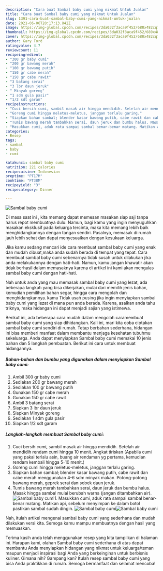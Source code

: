 ```yaml
---
description: "Cara buat Sambal baby cumi yang nikmat Untuk Jualan"
title: "Cara buat Sambal baby cumi yang nikmat Untuk Jualan"
slug: 1391-cara-buat-sambal-baby-cumi-yang-nikmat-untuk-jualan
date: 2021-06-06T20:17:13.842Z
image: https://img-global.cpcdn.com/recipes/3da032f3aca9f452/680x482cq70/sambal-baby-cumi-foto-resep-utama.jpg
thumbnail: https://img-global.cpcdn.com/recipes/3da032f3aca9f452/680x482cq70/sambal-baby-cumi-foto-resep-utama.jpg
cover: https://img-global.cpcdn.com/recipes/3da032f3aca9f452/680x482cq70/sambal-baby-cumi-foto-resep-utama.jpg
author: Gary Ford
ratingvalue: 4.7
reviewcount: 11
recipeingredient:
- "300 gr baby cumi"
- "200 gr bawang merah"
- "100 gr bawang putih"
- "150 gr cabe merah"
- "150 gr cabe rawit"
- "3 batang serai"
- "3 lbr daun jeruk"
- " Minyak goreng"
- "1 sdm gula pasir"
- "1/2 sdt garam"
recipeinstructions:
- "Cuci bersih cumi, sambil masak air hingga mendidih. Setelah air mendidih rendam cumi hingga 10 menit. Angkat tiriskan (Apabila cumi yang pakai terlalu asin, buang air rendaman yg pertama, kemudian rendam kembali hingga 5-10 menit.)"
- "Goreng cumi hingga meletus-meletus, janggan terlalu garing."
- "Siapkan bahan sambal; blender kasar bawang putih, cabe rawit dan cabe merah menggunakan 4-6 sdm minyak makan. Potong-potong bawang merah, geprek serai dan sobek daun jeruk."
- "Tumis bawang merah tambahkan serai, daun jeruk dan bumbu halus. Masak hingga sambal mulai berubah warna (jangan ditambahkan air)."
- "Masukkan cumi, aduk rata sampai sambal benar-benar matang. Matikan api, sebelum menyimpan ke dalam botol pastikan sambal sudah dingin."
categories:
- Resep
tags:
- sambal
- baby
- cumi

katakunci: sambal baby cumi 
nutrition: 221 calories
recipecuisine: Indonesian
preptime: "PT17M"
cooktime: "PT38M"
recipeyield: "3"
recipecategory: Dinner

---
```



![Sambal baby cumi](https://img-global.cpcdn.com/recipes/3da032f3aca9f452/680x482cq70/sambal-baby-cumi-foto-resep-utama.jpg)

Di masa  saat ini , kita memang dapat memesan masakan siap saji tanpa harus repot membuatnya dulu. Namun, bagi kamu yang ingin menyuguhkan masakan eksklusif pada keluarga tercinta, maka kita memang lebih baik menghidangkannya dengan tangan sendiri. Pasalnya, memasak di rumah jauh lebih sehat dan dapat menyesuaikan dengan kesukaan keluarga.

Jika kamu sedang mencari ide cara membuat sambal baby cumi yang enak dan mudah dibuat,maka anda sudah berada di tempat yang tepat. Cara membuat sambal baby cumi  sebenarnya tidak susah untuk dilakukan jika anda melakukannya dengan hati-hati. Namun, kamu jangan khawatir akan tidak berhasil dalam memasaknya 
karena di artikel ini kami akan mengulas sambal baby cumi dengan hati-hati.  



Nah untuk anda yang mau memasak sambal baby cumi yang lezat, ada beberapa langkah yang bisa dikerjakan, mulai dari memilih jenis bahan, kemudian pemilihan bahan segar, hingga cara mengolah dan menghidangkannya. kamu Tidak usah pusing jika ingin menyiapkan sambal baby cumi yang lezat di mana pun anda berada. Karena, asalkan anda  tahu triknya, maka hidangan ini dapat menjadi sajian yang istimewa.

Berikut ini, ada beberapa cara mudah dalam mengolah caramembuat sambal baby cumi yang siap dihidangkan. Kali ini, mari kita coba ciptakan sambal baby cumi sendiri di rumah. Tetap berbahan sederhana, hidangan ini bisa memberi manfaat dalam membantu menjaga kesehatan tubuhmu sekeluarga. Anda dapat menyiapkan Sambal baby cumi memakai 10 jenis bahan dan 5 langkah pembuatan. Berikut ini cara untuk membuat hidangannya.

<!--inarticleads1-->

##### Bahan-bahan dan bumbu yang digunakan dalam menyiapkan Sambal baby cumi:

1. Ambil 300 gr baby cumi
1. Sediakan 200 gr bawang merah
1. Sediakan 100 gr bawang putih
1. Gunakan 150 gr cabe merah
1. Gunakan 150 gr cabe rawit
1. Ambil 3 batang serai
1. Siapkan 3 lbr daun jeruk
1. Siapkan  Minyak goreng
1. Sediakan 1 sdm gula pasir
1. Siapkan 1/2 sdt garam




<!--inarticleads2-->

##### Langkah-langkah membuat Sambal baby cumi:

1. Cuci bersih cumi, sambil masak air hingga mendidih. Setelah air mendidih rendam cumi hingga 10 menit. Angkat tiriskan (Apabila cumi yang pakai terlalu asin, buang air rendaman yg pertama, kemudian rendam kembali hingga 5-10 menit.)
1. Goreng cumi hingga meletus-meletus, janggan terlalu garing.
1. Siapkan bahan sambal; blender kasar bawang putih, cabe rawit dan cabe merah menggunakan 4-6 sdm minyak makan. Potong-potong bawang merah, geprek serai dan sobek daun jeruk.
1. Tumis bawang merah tambahkan serai, daun jeruk dan bumbu halus. Masak hingga sambal mulai berubah warna (jangan ditambahkan air).
<img src="//assets-global.cpcdn.com/assets/icons/button_play-2c75c40dde080a61004c1f40b05d8f140eaff45d7e9e6481dc71c63d2e7c4909.png" alt="Sambal baby cumi">1. Masukkan cumi, aduk rata sampai sambal benar-benar matang. Matikan api, sebelum menyimpan ke dalam botol pastikan sambal sudah dingin.
<img src="//assets-global.cpcdn.com/assets/icons/button_play-2c75c40dde080a61004c1f40b05d8f140eaff45d7e9e6481dc71c63d2e7c4909.png" alt="Sambal baby cumi"><img src="//assets-global.cpcdn.com/assets/icons/button_play-2c75c40dde080a61004c1f40b05d8f140eaff45d7e9e6481dc71c63d2e7c4909.png" alt="Sambal baby cumi">



Nah, itulah artikel mengenai  sambal baby cumi  yang sederhana dan mudah dilakukan versi kita. Semoga kamu mampu membuatnya dengan hasil yang memuaskan. 

Terima kasih anda telah menggunakan resep yang kita tampilkan di halaman ini. Harapan kami, olahan  Sambal baby cumi sederhana di atas dapat membantu Anda menyiapkan hidangan yang nikmat untuk keluarga/teman maupun menjadi inspirasi bagi Anda yang berkeinginan untuk berbisnis kuliner. Gimana nih? Gampang kan? Itulah resep sambal baby cumi yang bisa Anda praktikkan di rumah. Semoga bermanfaat dan selamat mencoba!

